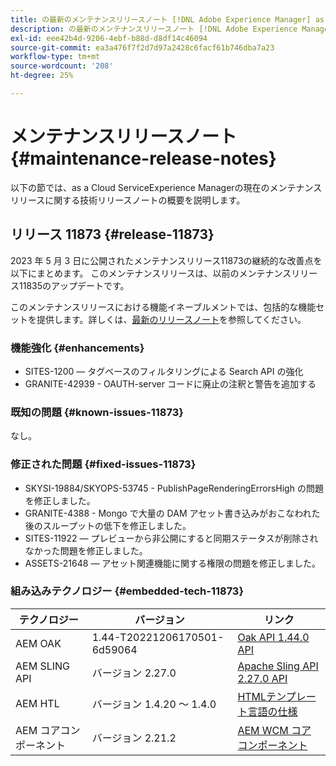```yaml
---
title: の最新のメンテナンスリリースノート [!DNL Adobe Experience Manager] as a Cloud Service。
description: の最新のメンテナンスリリースノート [!DNL Adobe Experience Manager] as a Cloud Service。
exl-id: eee42b4d-9206-4ebf-b88d-d8df14c46094
source-git-commit: ea3a476f7f2d7d97a2428c6facf61b746dba7a23
workflow-type: tm+mt
source-wordcount: '208'
ht-degree: 25%

---
```


# メンテナンスリリースノート {#maintenance-release-notes}

以下の節では、as a Cloud ServiceExperience Managerの現在のメンテナンスリリースに関する技術リリースノートの概要を説明します。

## リリース 11873 {#release-11873}

2023 年 5 月 3 日に公開されたメンテナンスリリース11873の継続的な改善点を以下にまとめます。 このメンテナンスリリースは、以前のメンテナンスリリース11835のアップデートです。

このメンテナンスリリースにおける機能イネーブルメントでは、包括的な機能セットを提供します。詳しくは、[最新のリリースノート](/help/release-notes/release-notes-cloud/release-notes-current.md)を参照してください。

### 機能強化 {#enhancements}

- SITES-1200 — タグベースのフィルタリングによる Search API の強化
- GRANITE-42939 - OAUTH-server コードに廃止の注釈と警告を追加する

### 既知の問題 {#known-issues-11873}

なし。

### 修正された問題 {#fixed-issues-11873}

- SKYSI-19884/SKYOPS-53745 - PublishPageRenderingErrorsHigh の問題を修正しました。
- GRANITE-4388 - Mongo で大量の DAM アセット書き込みがおこなわれた後のスループットの低下を修正しました。
- SITES-11922 — プレビューから非公開にすると同期ステータスが削除されなかった問題を修正しました。
- ASSETS-21648 — アセット関連機能に関する権限の問題を修正しました。

### 組み込みテクノロジー {#embedded-tech-11873}

| テクノロジー | バージョン | リンク |
|---|---|---|
| AEM OAK | 1.44-T20221206170501-6d59064 | [Oak API 1.44.0 API](https://www.javadoc.io/doc/org.apache.jackrabbit/oak-api/1.44.0/index.html) |
| AEM SLING API | バージョン 2.27.0 | [Apache Sling API 2.27.0 API](https://www.javadoc.io/doc/org.apache.sling/org.apache.sling.api/latest/index.html) |
| AEM HTL | バージョン 1.4.20 ～ 1.4.0 | [HTMLテンプレート言語の仕様](https://github.com/adobe/htl-spec) |
| AEM コアコンポーネント | バージョン 2.21.2 | [AEM WCM コアコンポーネント](https://github.com/adobe/aem-core-wcm-components) |
